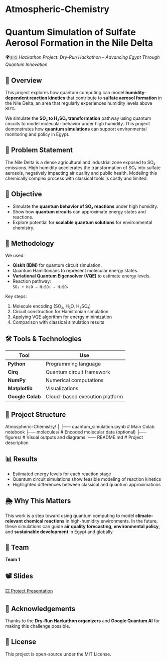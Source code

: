 # Atmospheric-Chemistry
# Quantum Simulation of Sulfate Aerosol Formation in the Nile Delta

🌍🇪🇬 *Hackathon Project: Dry-Run Hackathon – Advancing Egypt Through Quantum Innovation*

## 🧪 Overview

This project explores how quantum computing can model **humidity-dependent reaction kinetics** that contribute to **sulfate aerosol formation** in the Nile Delta, an area that regularly experiences humidity levels above 80%.

We simulate the **SO₂ to H₂SO₄ transformation** pathway using quantum circuits to model molecular behavior under high humidity. This project demonstrates how **quantum simulations** can support environmental monitoring and policy in Egypt.

## 🧠 Problem Statement

The Nile Delta is a dense agricultural and industrial zone exposed to SO₂ emissions. High humidity accelerates the transformation of SO₂ into sulfate aerosols, negatively impacting air quality and public health. Modeling this chemically complex process with classical tools is costly and limited.

## 🎯 Objective

- Simulate the **quantum behavior of SO₂ reactions** under high humidity.
- Show how **quantum circuits** can approximate energy states and reactions.
- Explore potential for **scalable quantum solutions** for environmental chemistry.

## 🔬 Methodology

We used:
- **Qiskit (IBM)** for quantum circuit simulation.
- Quantum Hamiltonians to represent molecular energy states.
- **Variational Quantum Eigensolver (VQE)** to estimate energy levels.
- Reaction pathway:  
  `SO₂ + H₂O → H₂SO₃ → H₂SO₄`

Key steps:
1. Molecule encoding (SO₂, H₂O, H₂SO₄)
2. Circuit construction for Hamiltonian simulation
3. Applying VQE algorithm for energy minimization
4. Comparison with classical simulation results

## 🛠 Tools & Technologies

| Tool        | Use                                |
|-------------|-------------------------------------|
| **Python**  | Programming language                |
| **Cirq**    | Quantum circuit framework           |
| **NumPy**   | Numerical computations              |
| **Matplotlib** | Visualizations                    |
| **Google Colab** | Cloud-based execution platform |

## 📁 Project Structure
Atmospheric-Chemistry/
│
├── quantum_simulation.ipynb # Main Colab notebook
├── molecules/ # Encoded molecular data (optional)
├── figures/ # Visual outputs and diagrams
└── README.md # Project description


## 📊 Results

- Estimated energy levels for each reaction stage
- Quantum circuit simulations show feasible modeling of reaction kinetics
- Highlighted differences between classical and quantum approximations

## 🌦️ Why This Matters

This work is a step toward using quantum computing to model **climate-relevant chemical reactions** in high-humidity environments. In the future, these simulations can guide **air quality forecasting**, **environmental policy**, and **sustainable development** in Egypt and globally.

## 👥 Team

**Team 1**

## 📽️ Slides

[🎞️ Project Presentation](https://docs.google.com/presentation/d/1iwJ17E_jf5YIsfVMN5m60xVAc6X93XngfxOTRBnK-9w/edit?slide=id.p41)

## 📌 Acknowledgements

Thanks to the **Dry-Run Hackathon organizers** and **Google Quantum AI** for making this challenge possible.

## 📜 License

This project is open-source under the MIT License.


